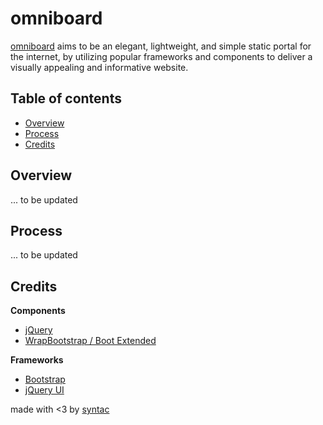 # omniboard

[omniboard](http://omniboard.co) aims to be an elegant, lightweight, and simple static portal for the internet, by utilizing popular frameworks and components to deliver a visually appealing and informative website.

## Table of contents

- [Overview](#overview)
- [Process](#process)
- [Credits](#credits)

## Overview

... to be updated

## Process

... to be updated

## Credits

**Components**

- [jQuery](http://jquery.com)
- [WrapBootstrap / Boot Extended](https://wrapbootstrap.com/theme/boot-extended-ui-component-collection-WB0L06586)

**Frameworks**

- [Bootstrap](http://getbootstrap.com)
- [jQuery UI](http://jqueryui.com)

made with <3 by [syntac](http://syntac.io)
